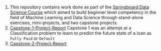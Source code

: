 1. This repository contains work done as part of the [Springboard Data Science Course](https://www.springboard.com/workshops/data-science-career-track/) which aimed to build beginner level competency in the field of Machine Learning and Data Science through stand-alone exercises, mini-projects, and two capstone projects.
2. [Capstone-1-Project-Report](https://cdn.rawgit.com/tanaysd/Data-Science-Springboard/8964315c/Capstone_1/Capstone_I_Project_Report.html) Capstone 1 was an attempt at a Classification problem to learn to predict the future state of a loan as `Fully Paid` or `Default`
3. [Capstone-2-Project-Report](https://cdn.rawgit.com/tanaysd/Data-Science-Springboard/82863d30/Capstone_2/Capstone_II_V3_Project_Report.html)
